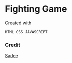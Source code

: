 # Fighting Game

Created with
```bash
HTML CSS JAVASCRIPT
```

### Credit
[Sadee](https://github.com/codewithsadee, 'creator')